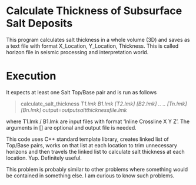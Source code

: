 # Calculate Thickness of Subsurface Salt Deposits

This program calculates salt thickness in a whole volume (3D) and saves as a text file with format X_Location, Y_Location, Thickness. This is called horizon file in seismic processing and interpretation world.

# Execution
It expects at least one Salt Top/Base pair and is run as follows

>calculate_salt_thickness *T1.lmk B1.lmk [T2.lmk] [B2.lmk] .. .. [Tn.lmk] [Bn.lmk]* output=*outputsaltthicknessfile.lmk*

where T1.lmk / B1.lmk are input files with format ‘Inline Crossline X Y Z’. The arguments in [] are optional and output file is needed.

This code uses C++ standard template library, creates linked list of Top/Base pairs, works on that list at each location to trim unnecessary horizons and then travels the linked list to calculate salt thickness at each location. Yup. Definitely useful.

This problem is probably similar to other problems where something would be contained in something else. I am curious to know such problems.
